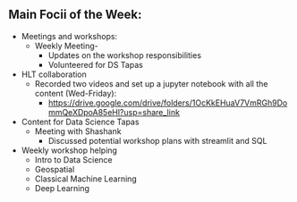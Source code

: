 ## Main Focii of the Week:
- Meetings and workshops:
    - Weekly Meeting-
      - Updates on the workshop responsibilities
      - Volunteered for DS Tapas
- HLT collaboration
    - Recorded two videos and set up a jupyter notebook with all the content (Wed-Friday):
        - https://drive.google.com/drive/folders/1OcKkEHuaV7VmRGh9DommQeXDpoA85eHl?usp=share_link  
- Content for Data Science Tapas
  - Meeting with Shashank
    - Discussed potential workshop plans with streamlit and SQL
- Weekly workshop helping
  - Intro to Data Science
  - Geospatial
  - Classical Machine Learning
  - Deep Learning
